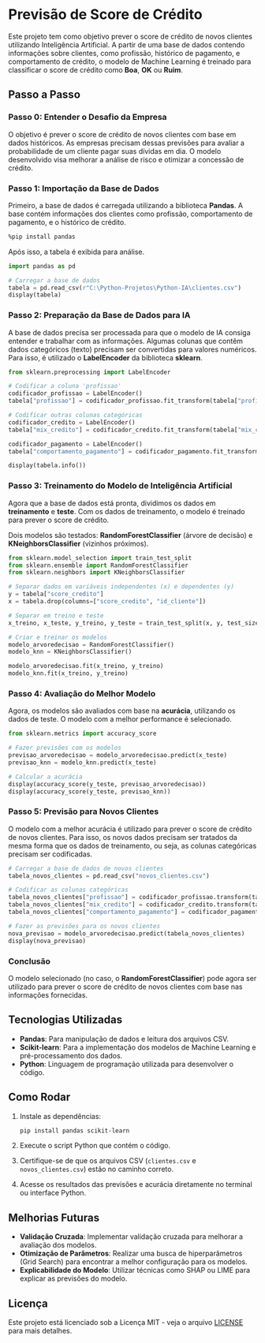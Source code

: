 # Previsão de Score de Crédito

Este projeto tem como objetivo prever o score de crédito de novos clientes utilizando Inteligência Artificial. A partir de uma base de dados contendo informações sobre clientes, como profissão, histórico de pagamento, e comportamento de crédito, o modelo de Machine Learning é treinado para classificar o score de crédito como **Boa**, **OK** ou **Ruim**.

## Passo a Passo

### Passo 0: Entender o Desafio da Empresa

O objetivo é prever o score de crédito de novos clientes com base em dados históricos. As empresas precisam dessas previsões para avaliar a probabilidade de um cliente pagar suas dívidas em dia. O modelo desenvolvido visa melhorar a análise de risco e otimizar a concessão de crédito.

### Passo 1: Importação da Base de Dados

Primeiro, a base de dados é carregada utilizando a biblioteca **Pandas**. A base contém informações dos clientes como profissão, comportamento de pagamento, e o histórico de crédito.

```bash
%pip install pandas
```

Após isso, a tabela é exibida para análise.

```python
import pandas as pd

# Carregar a base de dados
tabela = pd.read_csv(r"C:\Python-Projetos\Python-IA\clientes.csv")
display(tabela)
```

### Passo 2: Preparação da Base de Dados para IA

A base de dados precisa ser processada para que o modelo de IA consiga entender e trabalhar com as informações. Algumas colunas que contêm dados categóricos (texto) precisam ser convertidas para valores numéricos. Para isso, é utilizado o **LabelEncoder** da biblioteca **sklearn**.

```python
from sklearn.preprocessing import LabelEncoder

# Codificar a coluna 'profissao'
codificador_profissao = LabelEncoder()
tabela["profissao"] = codificador_profissao.fit_transform(tabela["profissao"])

# Codificar outras colunas categóricas
codificador_credito = LabelEncoder()
tabela["mix_credito"] = codificador_credito.fit_transform(tabela["mix_credito"])

codificador_pagamento = LabelEncoder()
tabela["comportamento_pagamento"] = codificador_pagamento.fit_transform(tabela["comportamento_pagamento"])

display(tabela.info())
```

### Passo 3: Treinamento do Modelo de Inteligência Artificial

Agora que a base de dados está pronta, dividimos os dados em **treinamento** e **teste**. Com os dados de treinamento, o modelo é treinado para prever o score de crédito.

Dois modelos são testados: **RandomForestClassifier** (árvore de decisão) e **KNeighborsClassifier** (vizinhos próximos).

```python
from sklearn.model_selection import train_test_split
from sklearn.ensemble import RandomForestClassifier
from sklearn.neighbors import KNeighborsClassifier

# Separar dados em variáveis independentes (x) e dependentes (y)
y = tabela["score_credito"]
x = tabela.drop(columns=["score_credito", "id_cliente"])

# Separar em treino e teste
x_treino, x_teste, y_treino, y_teste = train_test_split(x, y, test_size=0.3)

# Criar e treinar os modelos
modelo_arvoredecisao = RandomForestClassifier()
modelo_knn = KNeighborsClassifier()

modelo_arvoredecisao.fit(x_treino, y_treino)
modelo_knn.fit(x_treino, y_treino)
```

### Passo 4: Avaliação do Melhor Modelo

Agora, os modelos são avaliados com base na **acurácia**, utilizando os dados de teste. O modelo com a melhor performance é selecionado.

```python
from sklearn.metrics import accuracy_score

# Fazer previsões com os modelos
previsao_arvoredecisao = modelo_arvoredecisao.predict(x_teste)
previsao_knn = modelo_knn.predict(x_teste)

# Calcular a acurácia
display(accuracy_score(y_teste, previsao_arvoredecisao))
display(accuracy_score(y_teste, previsao_knn))
```

### Passo 5: Previsão para Novos Clientes

O modelo com a melhor acurácia é utilizado para prever o score de crédito de novos clientes. Para isso, os novos dados precisam ser tratados da mesma forma que os dados de treinamento, ou seja, as colunas categóricas precisam ser codificadas.

```python
# Carregar a base de dados de novos clientes
tabela_novos_clientes = pd.read_csv("novos_clientes.csv")

# Codificar as colunas categóricas
tabela_novos_clientes["profissao"] = codificador_profissao.transform(tabela_novos_clientes["profissao"])
tabela_novos_clientes["mix_credito"] = codificador_credito.transform(tabela_novos_clientes["mix_credito"])
tabela_novos_clientes["comportamento_pagamento"] = codificador_pagamento.transform(tabela_novos_clientes["comportamento_pagamento"])

# Fazer as previsões para os novos clientes
nova_previsao = modelo_arvoredecisao.predict(tabela_novos_clientes)
display(nova_previsao)
```

### Conclusão

O modelo selecionado (no caso, o **RandomForestClassifier**) pode agora ser utilizado para prever o score de crédito de novos clientes com base nas informações fornecidas.

## Tecnologias Utilizadas

- **Pandas**: Para manipulação de dados e leitura dos arquivos CSV.
- **Scikit-learn**: Para a implementação dos modelos de Machine Learning e pré-processamento dos dados.
- **Python**: Linguagem de programação utilizada para desenvolver o código.

## Como Rodar

1. Instale as dependências:
   ```bash
   pip install pandas scikit-learn
   ```

2. Execute o script Python que contém o código.

3. Certifique-se de que os arquivos CSV (`clientes.csv` e `novos_clientes.csv`) estão no caminho correto.

4. Acesse os resultados das previsões e acurácia diretamente no terminal ou interface Python.

## Melhorias Futuras

- **Validação Cruzada**: Implementar validação cruzada para melhorar a avaliação dos modelos.
- **Otimização de Parâmetros**: Realizar uma busca de hiperparâmetros (Grid Search) para encontrar a melhor configuração para os modelos.
- **Explicabilidade do Modelo**: Utilizar técnicas como SHAP ou LIME para explicar as previsões do modelo.

## Licença

Este projeto está licenciado sob a Licença MIT - veja o arquivo [LICENSE](LICENSE) para mais detalhes.
